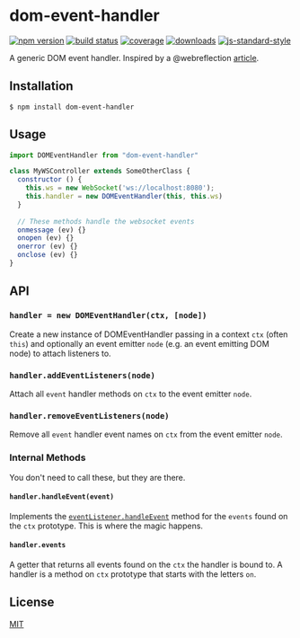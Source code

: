 # dom-event-handler
[![npm version][npmimg]][npm] [![build status][travisimg]][travis] [![coverage][coverallsimg]][coveralls]
[![downloads][downloadsimg]][downloads] [![js-standard-style][standardimg]][standard]

A generic DOM event handler.  Inspired by a @webreflection [article](https://medium.com/@WebReflection/dom-handleevent-a-cross-platform-standard-since-year-2000-5bf17287fd38).

## Installation
```console
$ npm install dom-event-handler
```

## Usage

```js
import DOMEventHandler from "dom-event-handler"

class MyWSController extends SomeOtherClass {
  constructor () {
    this.ws = new WebSocket('ws://localhost:8080');
    this.handler = new DOMEventHandler(this, this.ws)
  }
  
  // These methods handle the websocket events
  onmessage (ev) {}
  onopen (ev) {}
  onerror (ev) {}
  onclose (ev) {}
}
```

## API

### `handler = new DOMEventHandler(ctx, [node])`

Create a new instance of DOMEventHandler passing in a context `ctx` (often `this`) and optionally an event emitter `node` (e.g. an event emitting DOM node) to attach listeners to.

### `handler.addEventListeners(node)`

Attach all `event` handler methods on `ctx` to the event emitter `node`.

### `handler.removeEventListeners(node)`

Remove all `event` handler event names on `ctx` from the event emitter `node`.

### Internal Methods

You don't need to call these, but they are there.

#### `handler.handleEvent(event)`

Implements the [`eventListener.handleEvent`](https://developer.mozilla.org/en-US/docs/Web/API/EventListener/handleEvent) method for the  `events` found on the `ctx` prototype.  This is where the magic happens.

#### `handler.events`

A getter that returns all events found on the `ctx` the handler is bound to.  A handler is a method on `ctx` prototype that starts with the letters `on`.


## License
[MIT](https://tldrlegal.com/license/mit-license)

[stabilityimg]: https://img.shields.io/badge/stability-experimental-orange.svg
[stability]: https://nodejs.org/api/documentation.html#documentation_stability_index
[npmimg]: https://img.shields.io/npm/v/dom-event-handler.svg
[npm]: https://npmjs.org/package/dom-event-handler
[travisimg]: https://img.shields.io/travis/bcomnes/dom-event-handler/master.svg
[travis]: https://travis-ci.org/bcomnes/dom-event-handler
[downloadsimg]: http://img.shields.io/npm/dm/dom-event-handler.svg
[downloads]: https://npmjs.org/package/dom-event-handler
[standardimg]: https://img.shields.io/badge/code%20style-standard-brightgreen.svg
[standard]: https://github.com/feross/standard
[coverallsimg]: https://img.shields.io/coveralls/bcomnes/dom-event-handler/master.svg
[coveralls]: https://coveralls.io/github/bcomnes/dom-event-handler

